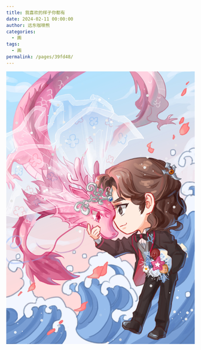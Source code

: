 ```yaml
---
title: 我喜欢的样子你都有
date: 2024-02-11 00:00:00
author: 远东咖啡熊
categories: 
  - 画
tags: 
  - 画
permalink: /pages/39fd48/
---
```


![我喜欢的样子你都有](/img/bear/甲辰龙年戬心.jpg)
<!-- more -->
